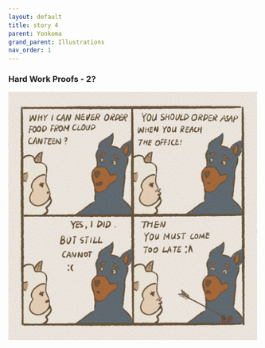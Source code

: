 ```yaml
---
layout: default
title: story 4
parent: Yonkoma
grand_parent: Illustrations
nav_order: 1
---
```


### Hard Work Proofs - 2?

[<img src="../../../assets/yonkoma/not_workhard_2.png" width="500"/>](../../../assets/yonkoma/not_workhard_2.png)